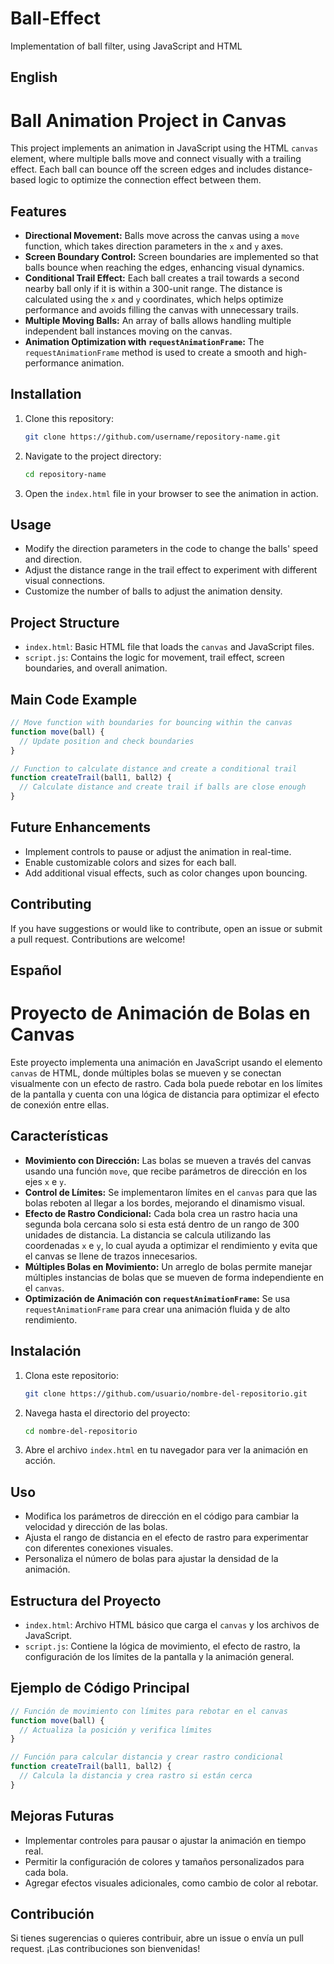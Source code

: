 # Ball-Effect
Implementation of ball filter, using JavaScript and HTML

## English
# Ball Animation Project in Canvas

This project implements an animation in JavaScript using the HTML `canvas` element, where multiple balls move and connect visually with a trailing effect. Each ball can bounce off the screen edges and includes distance-based logic to optimize the connection effect between them.

## Features

- **Directional Movement:** Balls move across the canvas using a `move` function, which takes direction parameters in the `x` and `y` axes.
- **Screen Boundary Control:** Screen boundaries are implemented so that balls bounce when reaching the edges, enhancing visual dynamics.
- **Conditional Trail Effect:** Each ball creates a trail towards a second nearby ball only if it is within a 300-unit range. The distance is calculated using the `x` and `y` coordinates, which helps optimize performance and avoids filling the canvas with unnecessary trails.
- **Multiple Moving Balls:** An array of balls allows handling multiple independent ball instances moving on the canvas.
- **Animation Optimization with `requestAnimationFrame`:** The `requestAnimationFrame` method is used to create a smooth and high-performance animation.

## Installation

1. Clone this repository:
   ```bash
   git clone https://github.com/username/repository-name.git
   ```
2. Navigate to the project directory:
   ```bash
   cd repository-name
   ```
3. Open the `index.html` file in your browser to see the animation in action.

## Usage

- Modify the direction parameters in the code to change the balls' speed and direction.
- Adjust the distance range in the trail effect to experiment with different visual connections.
- Customize the number of balls to adjust the animation density.

## Project Structure

- `index.html`: Basic HTML file that loads the `canvas` and JavaScript files.
- `script.js`: Contains the logic for movement, trail effect, screen boundaries, and overall animation.

## Main Code Example

```javascript
// Move function with boundaries for bouncing within the canvas
function move(ball) {
  // Update position and check boundaries
}

// Function to calculate distance and create a conditional trail
function createTrail(ball1, ball2) {
  // Calculate distance and create trail if balls are close enough
}
```

## Future Enhancements

- Implement controls to pause or adjust the animation in real-time.
- Enable customizable colors and sizes for each ball.
- Add additional visual effects, such as color changes upon bouncing.

## Contributing

If you have suggestions or would like to contribute, open an issue or submit a pull request. Contributions are welcome!


## Español
# Proyecto de Animación de Bolas en Canvas

Este proyecto implementa una animación en JavaScript usando el elemento `canvas` de HTML, donde múltiples bolas se mueven y se conectan visualmente con un efecto de rastro. Cada bola puede rebotar en los límites de la pantalla y cuenta con una lógica de distancia para optimizar el efecto de conexión entre ellas.

## Características

- **Movimiento con Dirección:** Las bolas se mueven a través del canvas usando una función `move`, que recibe parámetros de dirección en los ejes `x` e `y`.
- **Control de Límites:** Se implementaron límites en el `canvas` para que las bolas reboten al llegar a los bordes, mejorando el dinamismo visual.
- **Efecto de Rastro Condicional:** Cada bola crea un rastro hacia una segunda bola cercana solo si esta está dentro de un rango de 300 unidades de distancia. La distancia se calcula utilizando las coordenadas `x` e `y`, lo cual ayuda a optimizar el rendimiento y evita que el canvas se llene de trazos innecesarios.
- **Múltiples Bolas en Movimiento:** Un arreglo de bolas permite manejar múltiples instancias de bolas que se mueven de forma independiente en el `canvas`.
- **Optimización de Animación con `requestAnimationFrame`:** Se usa `requestAnimationFrame` para crear una animación fluida y de alto rendimiento.

## Instalación

1. Clona este repositorio:
   ```bash
   git clone https://github.com/usuario/nombre-del-repositorio.git
   ```
2. Navega hasta el directorio del proyecto:
   ```bash
   cd nombre-del-repositorio
   ```
3. Abre el archivo `index.html` en tu navegador para ver la animación en acción.

## Uso

- Modifica los parámetros de dirección en el código para cambiar la velocidad y dirección de las bolas.
- Ajusta el rango de distancia en el efecto de rastro para experimentar con diferentes conexiones visuales.
- Personaliza el número de bolas para ajustar la densidad de la animación.

## Estructura del Proyecto

- `index.html`: Archivo HTML básico que carga el `canvas` y los archivos de JavaScript.
- `script.js`: Contiene la lógica de movimiento, el efecto de rastro, la configuración de los límites de la pantalla y la animación general.

## Ejemplo de Código Principal

```javascript
// Función de movimiento con límites para rebotar en el canvas
function move(ball) {
  // Actualiza la posición y verifica límites
}

// Función para calcular distancia y crear rastro condicional
function createTrail(ball1, ball2) {
  // Calcula la distancia y crea rastro si están cerca
}
```

## Mejoras Futuras

- Implementar controles para pausar o ajustar la animación en tiempo real.
- Permitir la configuración de colores y tamaños personalizados para cada bola.
- Agregar efectos visuales adicionales, como cambio de color al rebotar.

## Contribución

Si tienes sugerencias o quieres contribuir, abre un issue o envía un pull request. ¡Las contribuciones son bienvenidas!

